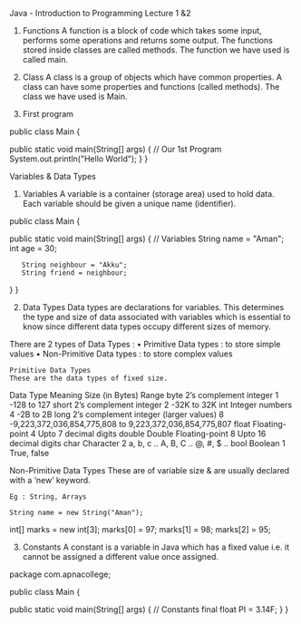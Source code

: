 Java - Introduction to Programming
Lecture 1 &2

1.	Functions
A function is a block of code which takes some input, performs some operations and returns some output. 
The functions stored inside classes are called methods.
The function we have used is called main.

2. Class
A class is a group of objects which have common properties. A class can have some properties and functions (called methods).
The class we have used is Main.

3. First program

public class Main {

   public static void main(String[] args) {
  // Our 1st Program
       System.out.println("Hello World");
   }
}



Variables & Data Types


1.	Variables
A variable is a container (storage area) used to hold data.  
Each variable should be given a unique name (identifier).  


public class Main {

   public static void main(String[] args) {
      // Variables
       String name = "Aman";
       int age = 30;

       String neighbour = "Akku";
       String friend = neighbour;
   }
}



2.	Data Types
Data types are declarations for variables. This determines the type and size of  data associated with variables which is essential to know since different data  types occupy different sizes of memory.

There are 2 types of Data Types :
•	Primitive Data types : to store simple values
•	Non-Primitive Data types : to store complex values

	Primitive Data Types
	These are the data types of fixed size.

	
Data Type 	Meaning	Size 
(in Bytes)	Range
byte	2’s complement integer	1	-128 to 127
short	2’s complement integer	2	-32K to 32K
int 	Integer numbers	4	-2B to 2B
long	2’s complement integer
(larger values)	8	-9,223,372,036,854,775,808 
to 9,223,372,036,854,775,807
float 	Floating-point 	4	Upto 7 decimal digits
double 	Double Floating-point 	8	Upto 16 decimal digits
char 	Character 	2	a, b, c ..
A, B, C ..
@, #, $ ..
bool 	Boolean 	1	True, false

Non-Primitive Data Types
	These are of variable size & are usually declared with a ‘new’ keyword.

	Eg : String, Arrays

	String name = new String("Aman");
int[] marks = new int[3];
marks[0] = 97;
marks[1] = 98;
marks[2] = 95;


3.	Constants
A constant is a variable in Java which has a fixed value i.e. it cannot be assigned a different value once assigned.

package com.apnacollege;

public class Main {

   public static void main(String[] args) {
  // Constants
       final float PI = 3.14F;
   }
}
